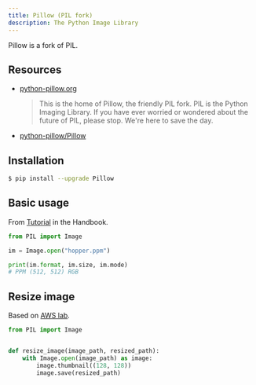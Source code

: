 ```yaml
---
title: Pillow (PIL fork)
description: The Python Image Library
---
```


Pillow is a fork of PIL.


## Resources

- [python-pillow.org](https://python-pillow.org/)
    > This is the home of Pillow, the friendly PIL fork. PIL is the Python Imaging Library. If you have ever worried or wondered about the future of PIL, please stop. We're here to save the day.
- [python-pillow/Pillow](https://github.com/python-pillow/Pillow)


## Installation

```sh
$ pip install --upgrade Pillow
```


## Basic usage

From [Tutorial](https://pillow.readthedocs.io/en/latest/handbook/tutorial.html) in the Handbook.

```python
from PIL import Image

im = Image.open("hopper.ppm")

print(im.format, im.size, im.mode)
# PPM (512, 512) RGB
```


## Resize image

Based on [AWS lab](https://amazon.qwiklabs.com/focuses/16506?catalog_rank=%7B%22rank%22%3A1%2C%22num_filters%22%3A0%2C%22has_search%22%3Atrue%7D&parent=catalog&search_id=11282443).

```python
from PIL import Image


def resize_image(image_path, resized_path):
    with Image.open(image_path) as image:
        image.thumbnail((128, 128))
        image.save(resized_path)
```
